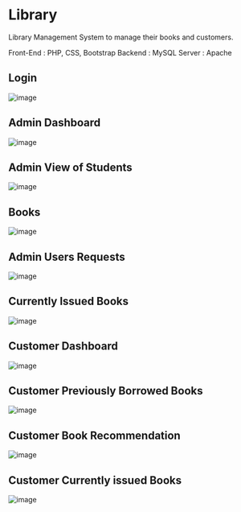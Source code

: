 # Library
Library Management System to manage their books and customers. 

Front-End : PHP, CSS, Bootstrap
Backend : MySQL
Server : Apache

## Login
![image](https://user-images.githubusercontent.com/77526217/116258386-89915900-a792-11eb-91d5-c8a8e76ed514.png)

## Admin Dashboard
![image](https://user-images.githubusercontent.com/77526217/116258533-aa59ae80-a792-11eb-8170-7da864d26d75.png)

## Admin View of Students
![image](https://user-images.githubusercontent.com/77526217/116258779-df660100-a792-11eb-9fca-4a38617ff4e9.png)

## Books
![image](https://user-images.githubusercontent.com/77526217/116258845-ed1b8680-a792-11eb-9a71-956e9fc8e4f3.png)

## Admin Users Requests
![image](https://user-images.githubusercontent.com/77526217/116258942-0290b080-a793-11eb-86e7-ad0531e45544.png)

## Currently Issued Books
![image](https://user-images.githubusercontent.com/77526217/116260534-649de580-a794-11eb-81db-efa7c05c2c27.png)

## Customer Dashboard
![image](https://user-images.githubusercontent.com/77526217/116260671-84cda480-a794-11eb-81bc-cb7f2393046e.png)

## Customer Previously Borrowed Books
![image](https://user-images.githubusercontent.com/77526217/116260811-a9c21780-a794-11eb-8d94-8f5b128ebd24.png)

## Customer Book Recommendation
![image](https://user-images.githubusercontent.com/77526217/116260883-bba3ba80-a794-11eb-9745-58482deffe6c.png)

## Customer Currently issued Books
![image](https://user-images.githubusercontent.com/77526217/116261235-10473580-a795-11eb-9645-3b477c8d3ef9.png)






